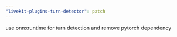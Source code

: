 ```yaml
---
"livekit-plugins-turn-detector": patch
---
```


use onnxruntime for turn detection and remove pytorch dependency

